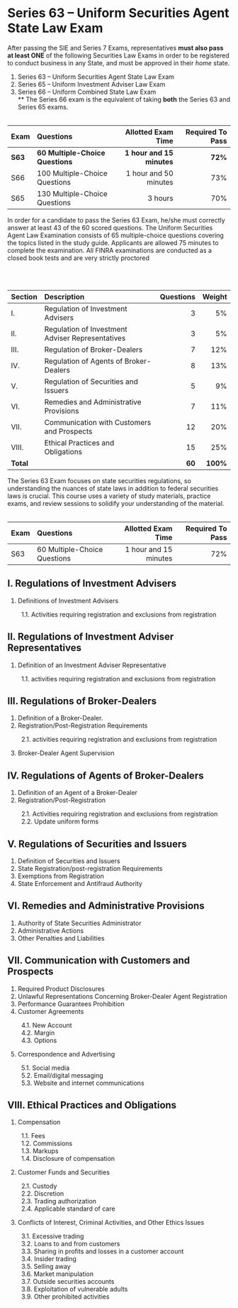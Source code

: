 # Series 63 – Uniform Securities Agent State Law Exam </br>

After passing the SIE and Series 7 Exams, representatives **must also pass at least ONE** of the following Securities Law Exams in order to be registered to conduct business in any State, and must be approved in their *home* state.

1. Series 63 – Uniform Securities Agent State Law Exam </br>
2. Series 65 – Uniform Investment Adviser Law Exam</br>
3. Series 66 – Uniform Combined State Law Exam</br>
** The Series 66 exam is the equivalent of taking **both** the Series 63 and Series 65 exams.</br></br>

| Exam    | Questions | Allotted Exam Time | Required To Pass |
| :-------- | :------- | -------: |-------: |
| **S63**   | **60 Multiple-Choice Questions**   | **1 hour and 15 minutes**    | **72%** |
| S66    | 100 Multiple-Choice Questions   | 1 hour and 50 minutes    | 73% |
| S65    | 130 Multiple-Choice Questions    | 3 hours   | 70% |

In order for a candidate to pass the Series 63 Exam, he/she must correctly answer at least 43 of the 60 scored questions. The Uniform Securities Agent Law Examination consists of 65 multiple-choice questions covering the topics listed in the study guide. Applicants are allowed 75 minutes to complete the examination. All FINRA examinations are conducted as a closed book tests and are very strictly proctored

</br>
</br>

| Section    | Description | Questions | Weight |
| :-------- | :------- | -------: |-------: |
| I. | Regulation of Investment Advisers  | 3 | 5% |
| II. | Regulation of Investment Adviser Representatives  | 3 | 5% |
| III. | Regulation of Broker-Dealers | 7 |  12% |
| IV. | Regulation of Agents of Broker-Dealers | 8 | 13% |
| V. | Regulation of Securities and Issuers  | 5 | 9% |
| VI. |Remedies and Administrative Provisions | 7 | 11% |
| VII. | Communication with Customers and Prospects | 12 |  20% |
| VIII. |  Ethical Practices and Obligations | 15 | 25% |
| **Total** |  | **60** | **100%** |

The Series 63 Exam focuses on state securities regulations, so understanding the nuances of state laws in addition to federal securities laws is crucial. This course uses a variety of study materials, practice exams, and review sessions to solidify your understanding of the material. </br></br>


| Exam    | Questions | Allotted Exam Time | Required To Pass |
| :-------- | :------- | -------: |-------: |
| S63 | 60 Multiple-Choice Questions   | 1 hour and 15 minutes    | 72% |


## I. Regulations of Investment Advisers

1. Definitions of Investment Advisers</br>

&nbsp; &nbsp; &nbsp; &nbsp; 1.1. Activities requiring registration and exclusions from registration

## II. Regulations of Investment Adviser Representatives
1. Definition of an Investment Adviser Representative</br>

&nbsp; &nbsp; &nbsp; &nbsp; 1.1. activities requiring registration and exclusions from registration</br>

## III. Regulations of Broker-Dealers
1. Definition of a Broker-Dealer.</br>
2. Registration/Post-Registration Requirements</br>

&nbsp; &nbsp; &nbsp; &nbsp; 2.1. activities requiring registration and exclusions from registration</br>

3. Broker-Dealer Agent Supervision</br>

## IV. Regulations of Agents of Broker-Dealers
1. Definition of an Agent of a Broker-Dealer</br>
2. Registration/Post-Registration</br>

&nbsp; &nbsp; &nbsp; &nbsp; 2.1. Activities requiring registration and exclusions from registration</br>
&nbsp; &nbsp; &nbsp; &nbsp; 2.2. Update uniform forms</br>

## V. Regulations of Securities and Issuers
1. Definition of Securities and Issuers
2. State Registration/post-registration Requirements
3. Exemptions from Registration
4. State Enforcement and Antifraud Authority

## VI. Remedies and Administrative Provisions
1. Authority of State Securities Administrator
2. Administrative Actions
3. Other Penalties and Liabilities

## VII. Communication with Customers and Prospects
1. Required Product Disclosures</br>
2. Unlawful Representations Concerning Broker-Dealer Agent Registration</br>
3. Performance Guarantees Prohibition</br>
4. Customer Agreements</br>

&nbsp; &nbsp; &nbsp; &nbsp; 4.1. New Account</br>
&nbsp; &nbsp; &nbsp; &nbsp; 4.2. Margin</br>
&nbsp; &nbsp; &nbsp; &nbsp; 4.3. Options</br>

5. Correspondence and Advertising</br>

&nbsp; &nbsp; &nbsp; &nbsp; 5.1. Social media</br>
&nbsp; &nbsp; &nbsp; &nbsp; 5.2. Email/digital messaging</br>
&nbsp; &nbsp; &nbsp; &nbsp; 5.3. Website and internet communications</br>

## VIII. Ethical Practices and Obligations
1. Compensation</br>

&nbsp; &nbsp; &nbsp; &nbsp; 1.1. Fees</br>
&nbsp; &nbsp; &nbsp; &nbsp; 1.2. Commissions</br>
&nbsp; &nbsp; &nbsp; &nbsp; 1.3. Markups</br>
&nbsp; &nbsp; &nbsp; &nbsp; 1.4. Disclosure of compensation</br>

2. Customer Funds and Securities</br>

&nbsp; &nbsp; &nbsp; &nbsp; 2.1. Custody</br>
&nbsp; &nbsp; &nbsp; &nbsp; 2.2. Discretion</br>
&nbsp; &nbsp; &nbsp; &nbsp; 2.3. Trading authorization</br>
&nbsp; &nbsp; &nbsp; &nbsp; 2.4. Applicable standard of care</br>

3. Conflicts of Interest, Criminal Activities, and Other Ethics Issues</br>

&nbsp; &nbsp; &nbsp; &nbsp; 3.1. Excessive trading</br>
&nbsp; &nbsp; &nbsp; &nbsp; 3.2. Loans to and from customers</br>
&nbsp; &nbsp; &nbsp; &nbsp; 3.3. Sharing in profits and losses in a customer account</br>
&nbsp; &nbsp; &nbsp; &nbsp; 3.4. Insider trading</br>
&nbsp; &nbsp; &nbsp; &nbsp; 3.5. Selling away</br>
&nbsp; &nbsp; &nbsp; &nbsp; 3.6. Market manipulation</br>
&nbsp; &nbsp; &nbsp; &nbsp; 3.7. Outside securities accounts</br>
&nbsp; &nbsp; &nbsp; &nbsp; 3.8. Exploitation of vulnerable adults</br>
&nbsp; &nbsp; &nbsp; &nbsp; 3.9. Other prohibited activities</br>
